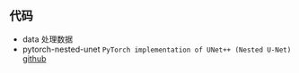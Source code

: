 ## 代码

- data 处理数据
- pytorch-nested-unet `PyTorch implementation of UNet++ (Nested U-Net)` [github](https://github.com/4uiiurz1/pytorch-nested-unet)